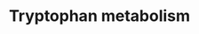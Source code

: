 ---
annotations:
- id: PW:0000054
  parent: classic metabolic pathway
  type: Pathway Ontology
  value: tryptophan metabolic pathway
authors:
- L.M.Ferrante
- MaintBot
- Khanspers
- Egonw
- Ddigles
- AlexanderPico
- Fehrhart
- Eweitz
citedin:
- link: PMC7650246
  title: Bioenergetic defects in muscle fibers of RYR1 mutant knock-in mice associated
    with malignant hyperthermia (2020)
- link: PMC5075206
  title: Hepatic transcriptome implications for palm fruit juice deterrence of type
    2 diabetes mellitus in young male Nile rats (2016)
- link: 10.1038/mtm.2014.7
  title: Proteomic profiling of salivary gland after nonviral gene transfer mediated
    by conventional plasmids and minicircles (2014)
- link: 10.1038/s41467-024-52306-5
  title: Podocyte-specific KLF6 primes proximal tubule CaMK1D signaling to attenuate
    diabetic kidney disease (2024)
- link: PMC3885437
  title: A provisional gene regulatory atlas for mouse heart development (2014)
communities: []
description: This pathway describes the metabolism of tryptophan, an essential amino
  acid.  Originally converted from rat to human using ortholog information. Edited
  by Sebastien Burel
last-edited: 2024-01-22
ndex: null
organisms:
- Mus musculus
redirect_from:
- /index.php/Pathway:WP79
- /instance/WP79
- /instance/WP79_r128037
revision: r128037
schema-jsonld:
- '@context': https://schema.org/
  '@id': https://wikipathways.github.io/pathways/WP79.html
  '@type': Dataset
  creator:
    '@type': Organization
    name: WikiPathways
  description: This pathway describes the metabolism of tryptophan, an essential amino
    acid.  Originally converted from rat to human using ortholog information. Edited
    by Sebastien Burel
  keywords:
  - (Z)-5-Oxohex-2-enedioate
  - 2,3-Dihydroxyindole
  - 2-Aminomuconate
  - 2-Aminophenol
  - 2-Formylaminobenzaldehyde
  - 2-Oxoadipate
  - 2-Oxoglutarate
  - 3-(2-Aminoethyl)-1H-indol-5-ol
  - 3-Hydroxy-L-kynurenine
  - 3-Hydroxyanthranilate
  - 3-Hydroxykynurenamine
  - 3-Indoleacetonitrile
  - 3-Indoleglycolaldehyde
  - 3-Methoxyanthranilate
  - 3-Methyldioxyindole
  - 3-Methylindolepyruvate
  - 4,6-Dihydroxyquinoline
  - 4,8-Dihydroxyquinoline
  - 4-(2-Amino-5-hydroxyphenyl)-2,4-dioxobutanoate
  - 4-(2-Aminophenyl)-2,4-dioxobutanoate
  - 5-(2'-Carboxyethyl)-4,6-dihydroxypicolinate
  - 5-(2'-Formylethyl)-4,6-dihydroxypicolinate
  - 5-(3'-Carboxy-3'-oxopropyl) -4,6-dihydroxypicolinate
  - 5-Hydroxy-L-tryptophan
  - 5-Hydroxy-N-formylkynurenine
  - 5-Hydroxyindoleacetaldehyde
  - 5-Hydroxyindoleacetate
  - 5-Hydroxyindoleacetylglycine
  - 5-Hydroxyindolepyruvate
  - 5-Hydroxykynurenamine
  - 5-Hydroxykynurenine
  - 5-Methoxyindoleacetate
  - 5-Methoxytryptamine
  - 6-Hydroxyindolelactate
  - 6-Hydroxykynurenate
  - 6-Hydroxymelatonin
  - 7,8-Dihydro-7,8-dihydroxykynurenate
  - 7,8-Dihydroxykynurenate
  - 8-Methoxykynurenate
  - ASMT
  - Aadat
  - Aanat
  - Abp1
  - Acat1
  - Acetyl-CoA
  - Acmsd
  - Afmid
  - Aldh1a1
  - Aldh1a2
  - Aldh2
  - Aldh3a2
  - Aldh9a1
  - Anthranilate
  - Aox1
  - C00332
  - C00527
  - C00877
  - C01144
  - Cat
  - Cinnavalininate
  - Cyp19a1
  - Cyp1a1
  - Cyp1a2
  - Cyp1b1
  - Cyp2c55
  - Cyp2e1
  - Cyp2f2
  - Cyp2j6
  - Cyp4f14
  - Cyp7b1
  - Ddc
  - Dhcr24
  - Echs1
  - Formyl-5-hydroxykynurenamine
  - Formyl-N-acetyl-5-methoxykynurenamine
  - Formylanthranilate
  - Formylkynurenine
  - Gcdh
  - Glucobrassicin
  - Haao
  - Hadh
  - Hsd17b10
  - Ido1
  - Indole
  - Indole-3-acetaldehyde
  - Indole-3-acetaldoxime
  - Indole-3-acetamide
  - Indole-3-acetate
  - Indole-3-ethanol
  - Indolelactate
  - Indolepyruvate
  - Inmt
  - Isophenoxazine
  - Kynu
  - Kynurenate
  - L-Kynurenine
  - L-Tryptophan
  - Maob
  - Mdm2
  - Melatonin
  - N-Acetylindoxyl
  - N-Acetylisatin
  - N-Acetylserotonin
  - N-Methylserotonin
  - N-Methyltryptamine
  - Ogdh
  - Oxaloacetate
  - Prmt1
  - Quinolinate
  - Rnf25
  - Tdo2
  - Tph1
  - Tryptamine
  - Ube3a
  - Ubr5
  - Wars
  - Xanthurenic
  license: CC0
  name: Tryptophan metabolism
seo: CreativeWork
title: Tryptophan metabolism
wpid: WP79
---
